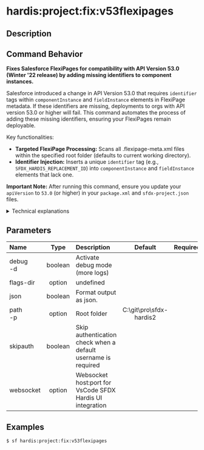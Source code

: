 <!-- This file has been generated with command 'sf hardis:doc:plugin:generate'. Please do not update it manually or it may be overwritten -->
# hardis:project:fix:v53flexipages

## Description


## Command Behavior

**Fixes Salesforce FlexiPages for compatibility with API Version 53.0 (Winter '22 release) by adding missing identifiers to component instances.**

Salesforce introduced a change in API Version 53.0 that requires `identifier` tags within `componentInstance` and `fieldInstance` elements in FlexiPage metadata. If these identifiers are missing, deployments to orgs with API version 53.0 or higher will fail. This command automates the process of adding these missing identifiers, ensuring your FlexiPages remain deployable.

Key functionalities:

- **Targeted FlexiPage Processing:** Scans all .flexipage-meta.xml files within the specified root folder (defaults to current working directory).
- **Identifier Injection:** Inserts a unique `identifier` tag (e.g., `SFDX_HARDIS_REPLACEMENT_ID`) into `componentInstance` and `fieldInstance` elements that lack one.

**Important Note:** After running this command, ensure you update your `apiVersion` to `53.0` (or higher) in your `package.xml` and `sfdx-project.json` files.

<details>
<summary>Technical explanations</summary>

The command's technical implementation involves:

- **File Discovery:** Uses `glob` to find all .flexipage-meta.xml files.
- **Content Reading:** Reads the XML content of each FlexiPage file.
- **Regular Expression Replacement:** Employs a set of regular expressions to identify specific XML patterns (componentName.../componentName.../componentInstance, componentName.../componentName.../visibilityRule, fieldItem.../fieldItem.../fieldInstance) that are missing the `identifier` tag.
- **Dynamic ID Generation:** For each match, it generates a unique identifier (e.g., `sfdxHardisIdX`) and injects it into the XML structure.
- **File Writing:** If changes are made, the modified XML content is written back to the FlexiPage file using `fs.writeFile`.
- **Logging:** Provides messages about which FlexiPages are being processed and a summary of the total number of identifiers added.
</details>


## Parameters

|Name|Type|Description|Default|Required|Options|
|:---|:--:|:----------|:-----:|:------:|:-----:|
|debug<br/>-d|boolean|Activate debug mode (more logs)||||
|flags-dir|option|undefined||||
|json|boolean|Format output as json.||||
|path<br/>-p|option|Root folder|C:\git\pro\sfdx-hardis2|||
|skipauth|boolean|Skip authentication check when a default username is required||||
|websocket|option|Websocket host:port for VsCode SFDX Hardis UI integration||||

## Examples

```shell
$ sf hardis:project:fix:v53flexipages
```


